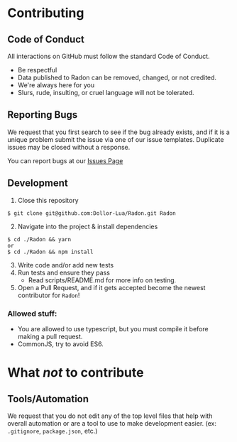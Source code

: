 # Contributing

## Code of Conduct

All interactions on GitHub must follow the standard Code of Conduct.

-   Be respectful
-   Data published to Radon can be removed, changed, or not credited.
-   We're always here for you
-   Slurs, rude, insulting, or cruel language will not be tolerated.

## Reporting Bugs

We request that you first search to see if the bug already exists, and if it is a unique problem submit the issue via one of our issue templates. Duplicate issues may be closed without a response.

You can report bugs at our [Issues Page](https://www.github.com/Dollor-Lua/Radon/issues)

## Development

1. Close this repository

```
$ git clone git@github.com:Dollor-Lua/Radon.git Radon
```

2. Navigate into the project & install dependencies

```
$ cd ./Radon && yarn
or
$ cd ./Radon && npm install
```

3. Write code and/or add new tests
4. Run tests and ensure they pass
    - Read scripts/README.md for more info on testing.
5. Open a Pull Request, and if it gets accepted become the newest contributor for `Radon`!

### Allowed stuff:

-   You are allowed to use typescript, but you must compile it before making a pull request.
-   CommonJS, try to avoid ES6.

# What _not_ to contribute

## Tools/Automation

We request that you do not edit any of the top level files that help with overall automation or are
a tool to use to make development easier. (ex: `.gitignore`, `package.json`, etc.)
